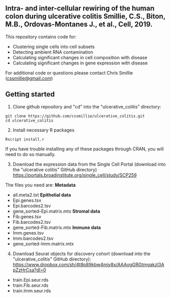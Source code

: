 Intra- and inter-cellular rewiring of the human colon during ulcerative colitis
Smillie, C.S., Biton, M.B., Ordovas-Montanes J., et al., Cell, 2019.
-------------------------------------------------------------------------------

This repository contains code for:
- Clustering single cells into cell subsets
- Detecting ambient RNA contamination
- Calculating significant changes in cell composition with disease
- Calculating significant changes in gene expression with disease

For additional code or questions please contact Chris Smillie (cssmillie@gmail.com)

## Getting started


1. Clone github repository and "cd" into the "ulcerative_colitis" directory:
```
git clone https://github.com/cssmillie/ulcerative_colitis.git
cd ulcerative_colitis
```


2. Install necessary R packages
```
Rscript install.r
```
If you have trouble installing any of these packages through CRAN, you will need to do so manually.



3. Download the expression data from the Single Cell Portal (download into the "ulcerative colitis" GitHub directory)
https://portals.broadinstitute.org/single_cell/study/SCP259

The files you need are:
**Metadata**
- all.meta2.txt
**Epithelial data**
- Epi.genes.tsv
- Epi.barcodes2.tsv
- gene_sorted-Epi.matrix.mtx
**Stromal data**
- Fib.genes.tsv
- Fib.barcodes2.tsv
- gene_sorted-Fib.matrix.mtx
**Immune data**
- Imm.genes.tsv
- Imm.barcodes2.tsv
- gene_sorted-Imm.matrix.mtx


4. Download Seurat objects for discovery cohort (download into the "ulcerative_colitis" GitHub directory):
https://www.dropbox.com/sh/4t8p89kbw4miy8x/AAAogGRGtmgakzl3ApZzHrCsa?dl=0
- train.Epi.seur.rds
- train.Fib.seur.rds
- train.Imm.seur.rds


